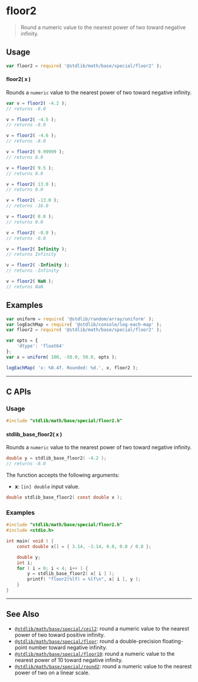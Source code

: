 <!--

@license Apache-2.0

Copyright (c) 2018 The Stdlib Authors.

Licensed under the Apache License, Version 2.0 (the "License");
you may not use this file except in compliance with the License.
You may obtain a copy of the License at

   http://www.apache.org/licenses/LICENSE-2.0

Unless required by applicable law or agreed to in writing, software
distributed under the License is distributed on an "AS IS" BASIS,
WITHOUT WARRANTIES OR CONDITIONS OF ANY KIND, either express or implied.
See the License for the specific language governing permissions and
limitations under the License.

-->

# floor2

> Round a numeric value to the nearest power of two toward negative infinity.

<section class="usage">

## Usage

```javascript
var floor2 = require( '@stdlib/math/base/special/floor2' );
```

#### floor2( x )

Rounds a `numeric` value to the nearest power of two toward negative infinity.

```javascript
var v = floor2( -4.2 );
// returns -8.0

v = floor2( -4.5 );
// returns -8.0

v = floor2( -4.6 );
// returns -8.0

v = floor2( 9.99999 );
// returns 8.0

v = floor2( 9.5 );
// returns 8.0

v = floor2( 13.0 );
// returns 8.0

v = floor2( -13.0 );
// returns -16.0

v = floor2( 0.0 );
// returns 0.0

v = floor2( -0.0 );
// returns -0.0

v = floor2( Infinity );
// returns Infinity

v = floor2( -Infinity );
// returns -Infinity

v = floor2( NaN );
// returns NaN
```

</section>

<!-- /.usage -->

<section class="examples">

## Examples

<!-- eslint no-undef: "error" -->

```javascript
var uniform = require( '@stdlib/random/array/uniform' );
var logEachMap = require( '@stdlib/console/log-each-map' );
var floor2 = require( '@stdlib/math/base/special/floor2' );

var opts = {
    'dtype': 'float64'
};
var x = uniform( 100, -50.0, 50.0, opts );

logEachMap( 'x: %0.4f. Rounded: %d.', x, floor2 );
```

</section>

<!-- /.examples -->

<!-- C interface documentation. -->

* * *

<section class="c">

## C APIs

<!-- Section to include introductory text. Make sure to keep an empty line after the intro `section` element and another before the `/section` close. -->

<section class="intro">

</section>

<!-- /.intro -->

<!-- C usage documentation. -->

<section class="usage">

### Usage

```c
#include "stdlib/math/base/special/floor2.h"
```

#### stdlib_base_floor2( x )

Rounds a `numeric` value to the nearest power of two toward negative infinity.

```c
double y = stdlib_base_floor2( -4.2 );
// returns -8.0
```

The function accepts the following arguments:

-   **x**: `[in] double` input value.

```c
double stdlib_base_floor2( const double x );
```

</section>

<!-- /.usage -->

<!-- C API usage notes. Make sure to keep an empty line after the `section` element and another before the `/section` close. -->

<section class="notes">

</section>

<!-- /.notes -->

<!-- C API usage examples. -->

<section class="examples">

### Examples

```c
#include "stdlib/math/base/special/floor2.h"
#include <stdio.h>

int main( void ) {
    const double x[] = { 3.14, -3.14, 0.0, 0.0 / 0.0 };

    double y;
    int i;
    for ( i = 0; i < 4; i++ ) {
        y = stdlib_base_floor2( x[ i ] );
        printf( "floor2(%lf) = %lf\n", x[ i ], y );
    }
}
```

</section>

<!-- /.examples -->

</section>

<!-- /.c -->

<!-- Section for related `stdlib` packages. Do not manually edit this section, as it is automatically populated. -->

<section class="related">

* * *

## See Also

-   <span class="package-name">[`@stdlib/math/base/special/ceil2`][@stdlib/math/base/special/ceil2]</span><span class="delimiter">: </span><span class="description">round a numeric value to the nearest power of two toward positive infinity.</span>
-   <span class="package-name">[`@stdlib/math/base/special/floor`][@stdlib/math/base/special/floor]</span><span class="delimiter">: </span><span class="description">round a double-precision floating-point number toward negative infinity.</span>
-   <span class="package-name">[`@stdlib/math/base/special/floor10`][@stdlib/math/base/special/floor10]</span><span class="delimiter">: </span><span class="description">round a numeric value to the nearest power of 10 toward negative infinity.</span>
-   <span class="package-name">[`@stdlib/math/base/special/round2`][@stdlib/math/base/special/round2]</span><span class="delimiter">: </span><span class="description">round a numeric value to the nearest power of two on a linear scale.</span>

</section>

<!-- /.related -->

<!-- Section for all links. Make sure to keep an empty line after the `section` element and another before the `/section` close. -->

<section class="links">

<!-- <related-links> -->

[@stdlib/math/base/special/ceil2]: https://github.com/stdlib-js/math/tree/main/base/special/ceil2

[@stdlib/math/base/special/floor]: https://github.com/stdlib-js/math/tree/main/base/special/floor

[@stdlib/math/base/special/floor10]: https://github.com/stdlib-js/math/tree/main/base/special/floor10

[@stdlib/math/base/special/round2]: https://github.com/stdlib-js/math/tree/main/base/special/round2

<!-- </related-links> -->

</section>

<!-- /.links -->

